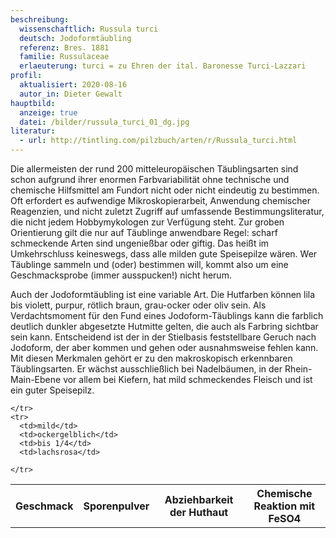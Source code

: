 ```yaml
---
beschreibung:
  wissenschaftlich: Russula turci
  deutsch: Jodoformtäubling
  referenz: Bres. 1881
  familie: Russulaceae
  erlaeuterung: turci = zu Ehren der ital. Baronesse Turci-Lazzari
profil:
  aktualisiert: 2020-08-16
  autor_in: Dieter Gewalt
hauptbild:
  anzeige: true
  datei: /bilder/russula_turci_01_dg.jpg
literatur:
  - url: http://tintling.com/pilzbuch/arten/r/Russula_turci.html
---
```

Die allermeisten der rund 200 mitteleuropäischen Täublingsarten sind schon aufgrund ihrer enormen Farbvariabilität ohne technische und chemische Hilfsmittel am Fundort nicht oder nicht eindeutig zu bestimmen. Oft erfordert es aufwendige Mikroskopierarbeit, Anwendung chemischer Reagenzien, und nicht zuletzt Zugriff auf umfassende Bestimmungsliteratur, die nicht jedem Hobbymykologen zur Verfügung steht. Zur groben Orientierung gilt die nur auf Täublinge anwendbare Regel: scharf schmeckende Arten sind ungenießbar oder giftig. Das heißt im Umkehrschluss keineswegs, dass alle milden gute Speisepilze wären. Wer Täublinge sammeln und (oder) bestimmen will, kommt also um eine Geschmacksprobe (immer ausspucken!) nicht herum.

Auch der Jodoformtäubling ist eine variable Art. Die Hutfarben können lila bis violett, purpur, rötlich braun, grau-ocker oder oliv sein. Als Verdachtsmoment für den Fund eines Jodoform-Täublings kann die farblich deutlich dunkler abgesetzte Hutmitte gelten, die auch als Farbring sichtbar sein kann. Entscheidend ist der in der Stielbasis feststellbare Geruch nach Jodoform, der aber kommen und gehen oder ausnahmsweise fehlen kann. Mit diesen Merkmalen gehört er zu den makroskopisch erkennbaren Täublingsarten. Er wächst ausschließlich bei Nadelbäumen, in der Rhein-Main-Ebene vor allem bei Kiefern, hat mild schmeckendes Fleisch und ist ein guter Speisepilz.
					
<div class="table-responsive">
  <table class="table taeubling">
    <tr>
      <th rowspan="2">Geschmack</th>
      <th rowspan="2">Sporenpulver</th>
      <th rowspan="2">Abziehbarkeit der Huthaut</th>
      <th colspan="3" class="text-center">Chemische Reaktion mit FeSO4</th>
    </tr>
    <tr>
      
      
    </tr>
    <tr>
      <td>mild</td>
      <td>ockergelblich</td>
      <td>bis 1/4</td>
      <td>lachsrosa</td>
       
    </tr>
  </table>
</div>					


